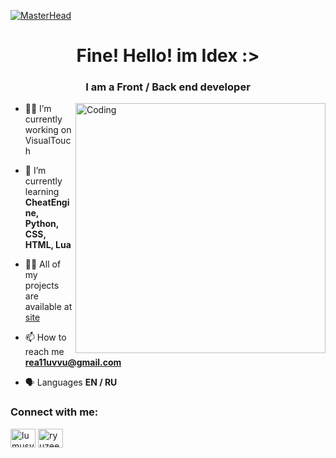 [![MasterHead](https://i.pinimg.com/originals/8a/8e/c8/8a8ec8ab72335557a0c7a40af55d58fc.jpg)](thefilin00.temp.swtest.ru)
<h1 align="center">Fine! Hello! im Idex :></h1>
<h3 align="center">I am a Front / Back end developer</h3>
<img align="right" alt="Coding" width="400" src="https://i.pinimg.com/564x/0d/ba/8f/0dba8fc91cc972fac26d70a46c01376f.jpg">

- 👨‍💻 I’m currently working on VisualTouch

- 📓 I’m currently learning **CheatEngine, Python, CSS, HTML, Lua**

- 👨‍💻 All of my projects are available at [site](thefilin00.temp.swtest.ru)

- 📫 How to reach me **rea11uvvu@gmail.com**
  
- 🗣️ Languages **EN / RU**
<h3 align="left">Connect with me:</h3>
<p align="left">
<a href="[https://www.youtube.com/Wa1alex](https://www.youtube.com/@Wa1aIex)" target="blank"><img align="center" src="https://raw.githubusercontent.com/rahuldkjain/github-profile-readme-generator/master/src/images/icons/Social/youtube.svg" alt="lumusy2k" height="30" width="40" /></a>
<a href="[https://discord.gg/](https://discord.gg/QgUVjndU)" target="blank"><img align="center" src="https://raw.githubusercontent.com/rahuldkjain/github-profile-readme-generator/master/src/images/icons/Social/discord.svg" alt="ryuzeen._" height="30" width="40" /></a>
</p>
